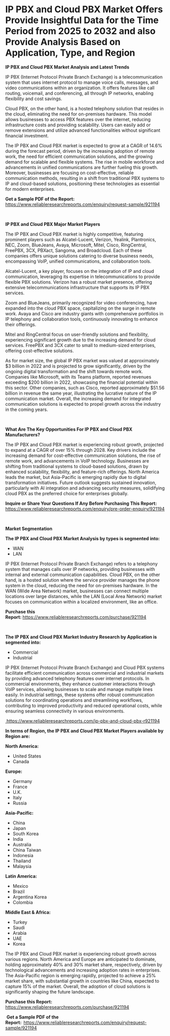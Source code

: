 <p><h1>IP PBX and Cloud PBX Market Offers Provide Insightful Data for the Time Period from 2025 to 2032 and also Provide Analysis Based on Application, Type, and Region</h1></p><p><strong>IP PBX and Cloud PBX Market Analysis and Latest Trends</strong></p>
<p><p>IP PBX (Internet Protocol Private Branch Exchange) is a telecommunication system that uses internet protocol to manage voice calls, messages, and video communications within an organization. It offers features like call routing, voicemail, and conferencing, all through IP networks, enabling flexibility and cost savings.</p><p>Cloud PBX, on the other hand, is a hosted telephony solution that resides in the cloud, eliminating the need for on-premises hardware. This model allows businesses to access PBX features over the internet, reducing infrastructure costs and providing scalability. Users can easily add or remove extensions and utilize advanced functionalities without significant financial investment.</p><p>The IP PBX and Cloud PBX market is expected to grow at a CAGR of 14.6% during the forecast period, driven by the increasing adoption of remote work, the need for efficient communication solutions, and the growing demand for scalable and flexible systems. The rise in mobile workforce and advancements in unified communications are further fueling this growth. Moreover, businesses are focusing on cost-effective, reliable communication methods, resulting in a shift from traditional PBX systems to IP and cloud-based solutions, positioning these technologies as essential for modern enterprises.</p></p>
<p><strong>Get a Sample PDF of the Report:&nbsp;</strong> <a href="https://www.reliableresearchreports.com/enquiry/request-sample/921194?utm_campaign=3092&utm_medium=2&utm_source=Github&utm_content=ia&utm_term=18042025&utm_id=ip-pbx-and-cloud-pbx">https://www.reliableresearchreports.com/enquiry/request-sample/921194</a></p>
<p>&nbsp;</p>
<p><strong>IP PBX and Cloud PBX Major Market Players</strong></p>
<p><p>The IP PBX and Cloud PBX market is highly competitive, featuring prominent players such as Alcatel-Lucent, Verizon, Yealink, Plantronics, NEC, Zoom, BlueJeans, Avaya, Microsoft, Mitel, Cisco, RingCentral, FreePBX, 3CX, PBXact, Sangoma, and Broadcloud. Each of these companies offers unique solutions catering to diverse business needs, encompassing VoIP, unified communications, and collaboration tools.</p><p>Alcatel-Lucent, a key player, focuses on the integration of IP and cloud communication, leveraging its expertise in telecommunications to provide flexible PBX solutions. Verizon has a robust market presence, offering extensive telecommunications infrastructure that supports its IP PBX services.</p><p>Zoom and BlueJeans, primarily recognized for video conferencing, have expanded into the cloud PBX space, capitalizing on the surge in remote work. Avaya and Cisco are industry giants with comprehensive portfolios in IP telephony and collaboration tools, continuously innovating to enhance their offerings.</p><p>Mitel and RingCentral focus on user-friendly solutions and flexibility, experiencing significant growth due to the increasing demand for cloud services. FreePBX and 3CX cater to small to medium-sized enterprises, offering cost-effective solutions.</p><p>As for market size, the global IP PBX market was valued at approximately $3 billion in 2022 and is projected to grow significantly, driven by the ongoing digital transformation and the shift towards remote work. Companies like Microsoft, with its Teams platform, reported revenues exceeding $200 billion in 2022, showcasing the financial potential within this sector. Other companies, such as Cisco, reported approximately $51.56 billion in revenue the same year, illustrating the lucrative nature of the IP communication market. Overall, the increasing demand for integrated communication solutions is expected to propel growth across the industry in the coming years.</p></p>
<p>&nbsp;</p>
<p><strong>What Are The Key Opportunities For IP PBX and Cloud PBX Manufacturers?</strong></p>
<p><p>The IP PBX and Cloud PBX market is experiencing robust growth, projected to expand at a CAGR of over 15% through 2028. Key drivers include the increasing demand for cost-effective communication solutions, the rise of remote work, and advancements in VoIP technology. Businesses are shifting from traditional systems to cloud-based solutions, drawn by enhanced scalability, flexibility, and feature-rich offerings. North America leads the market, but Asia-Pacific is emerging rapidly due to digital transformation initiatives. Future outlook suggests sustained innovation, particularly with AI integration and advancing security measures, solidifying cloud PBX as the preferred choice for enterprises globally.</p></p>
<p><strong>Inquire or Share Your Questions If Any Before Purchasing This Report:</strong> <a href="https://www.reliableresearchreports.com/enquiry/pre-order-enquiry/921194?utm_campaign=3092&utm_medium=2&utm_source=Github&utm_content=ia&utm_term=18042025&utm_id=ip-pbx-and-cloud-pbx">https://www.reliableresearchreports.com/enquiry/pre-order-enquiry/921194</a></p>
<p>&nbsp;</p>
<p><strong>Market Segmentation</strong></p>
<p><strong>The IP PBX and Cloud PBX Market Analysis by types is segmented into:</strong></p>
<p><ul><li>WAN</li><li>LAN</li></ul></p>
<p><p>IP PBX (Internet Protocol Private Branch Exchange) refers to a telephony system that manages calls over IP networks, providing businesses with internal and external communication capabilities. Cloud PBX, on the other hand, is a hosted solution where the service provider manages the phone system in the cloud, reducing the need for on-premises hardware. In the WAN (Wide Area Network) market, businesses can connect multiple locations over large distances, while the LAN (Local Area Network) market focuses on communication within a localized environment, like an office.</p></p>
<p><strong>Purchase this Report:&nbsp;</strong><a href="https://www.reliableresearchreports.com/purchase/921194?utm_campaign=3092&utm_medium=2&utm_source=Github&utm_content=ia&utm_term=18042025&utm_id=ip-pbx-and-cloud-pbx">https://www.reliableresearchreports.com/purchase/921194</a></p>
<p>&nbsp;</p>
<p><strong>The IP PBX and Cloud PBX Market Industry Research by Application is segmented into:</strong></p>
<p><ul><li>Commercial</li><li>Industrial</li></ul></p>
<p><p>IP PBX (Internet Protocol Private Branch Exchange) and Cloud PBX systems facilitate efficient communication across commercial and industrial markets by providing advanced telephony features over internet protocols. In commercial environments, they enhance customer interactions through VoIP services, allowing businesses to scale and manage multiple lines easily. In industrial settings, these systems offer robust communication solutions for coordinating operations and streamlining workflows, contributing to improved productivity and reduced operational costs, while ensuring seamless connectivity in various environments.</p></p>
<p><a href="https://www.reliableresearchreports.com/ip-pbx-and-cloud-pbx-r921194?utm_campaign=3092&utm_medium=2&utm_source=Github&utm_content=ia&utm_term=18042025&utm_id=ip-pbx-and-cloud-pbx">&nbsp;https://www.reliableresearchreports.com/ip-pbx-and-cloud-pbx-r921194</a></p>
<p><strong>In terms of Region, the IP PBX and Cloud PBX Market Players available by Region are:</strong></p>
<p>
    <p> <strong> North America: </strong>
        <ul>
            <li>United States</li>
            <li>Canada</li>
        </ul>
        </p> 
    <p> <strong> Europe: </strong>
        <ul>
            <li>Germany</li>
            <li>France</li>
            <li>U.K.</li>
            <li>Italy</li>
            <li>Russia</li>
        </ul>
        </p> 
    <p> <strong> Asia-Pacific: </strong>
        <ul>
            <li>China</li>
            <li>Japan</li>
            <li>South Korea</li>
            <li>India</li>
            <li>Australia</li>
            <li>China Taiwan</li>
            <li>Indonesia</li>
            <li>Thailand</li>
            <li>Malaysia</li>
        </ul>
        </p> 
    <p> <strong> Latin America: </strong>
        <ul>
            <li>Mexico</li>
            <li>Brazil</li>
            <li>Argentina Korea</li>
            <li>Colombia</li>
        </ul>
        </p> 
    <p> <strong> Middle East & Africa: </strong>
        <ul>
            <li>Turkey</li>
            <li>Saudi</li>
            <li>Arabia</li>
            <li>UAE</li>
            <li>Korea</li>
        </ul>
    </p>
    </p>
<p><p>The IP PBX and Cloud PBX market is experiencing robust growth across various regions. North America and Europe are anticipated to dominate, holding approximately 40% and 30% market share, respectively, driven by technological advancements and increasing adoption rates in enterprises. The Asia-Pacific region is emerging rapidly, projected to achieve a 25% market share, with substantial growth in countries like China, expected to capture 15% of the market. Overall, the adoption of cloud solutions is significantly shaping the future landscape.</p></p>
<p><strong>Purchase this Report: </strong><a href="https://www.reliableresearchreports.com/purchase/921194?utm_campaign=3092&utm_medium=2&utm_source=Github&utm_content=ia&utm_term=18042025&utm_id=ip-pbx-and-cloud-pbx">https://www.reliableresearchreports.com/purchase/921194</a></p>
<p>&nbsp;<strong>Get a Sample PDF of the Report:&nbsp;&nbsp;</strong><a href="https://www.reliableresearchreports.com/enquiry/request-sample/921194?utm_campaign=3092&utm_medium=2&utm_source=Github&utm_content=ia&utm_term=18042025&utm_id=ip-pbx-and-cloud-pbx">https://www.reliableresearchreports.com/enquiry/request-sample/921194</a></p>
<p><strong></strong></p>
<p><p></p><p></p><p></p></p>
